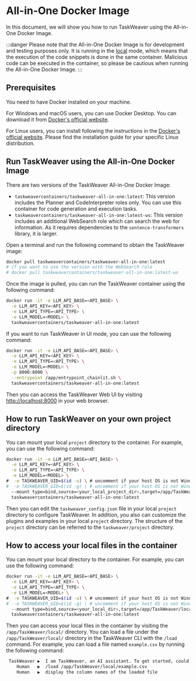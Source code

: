 # All-in-One Docker Image

In this document, we will show you how to run TaskWeaver using the All-in-One Docker Image.

:::danger
Please note that the All-in-One Docker Image is for development and testing purposes only. It is running in 
the [local](../code_execution.md) mode, which means that the execution of the code snippets is done in the same container.
Malicious code can be executed in the container, so please be cautious when running the All-in-One Docker Image.
:::

## Prerequisites
You need to have Docker installed on your machine. 

For Windows and macOS users, you can use Docker Desktop. You can download it from [Docker's official website](https://www.docker.com/products/docker-desktop).

For Linux users, you can install following the instructions in the [Docker's official website](https://docs.docker.com/engine/install/). 
Please find the installation guide for your specific Linux distribution.

## Run TaskWeaver using the All-in-One Docker Image

There are two versions of the TaskWeaver All-in-One Docker Image:
- `taskweavercontainers/taskweaver-all-in-one:latest`: This version includes the Planner and CodeInterpreter roles only.
You can use this container for code generation and execution tasks.
- `taskweavercontainers/taskweaver-all-in-one:latest-ws`: This version includes an additional WebSearch role which can search the web for information. 
As it requires dependencies to the `sentence-transformers` library, it is larger.

Open a terminal and run the following command to obtain the TaskWeaver image:

```bash
docker pull taskweavercontainers/taskweaver-all-in-one:latest
# if you want to use the version with the WebSearch role 
# docker pull taskweavercontainers/taskweaver-all-in-one:latest-ws
```

Once the image is pulled, you can run the TaskWeaver container using the following command:

```bash
docker run -it -e LLM_API_BASE=<API_BASE> \
  -e LLM_API_KEY=<API_KEY> \
  -e LLM_API_TYPE=<API_TYPE> \
  -e LLM_MODEL=<MODEL> \
  taskweavercontainers/taskweaver-all-in-one:latest
```

If you want to run TaskWeaver in UI mode, you can use the following command:

```bash
docker run -it -e LLM_API_BASE=<API_BASE> \
  -e LLM_API_KEY=<API_KEY> \
  -e LLM_API_TYPE=<API_TYPE> \
  -e LLM_MODEL=<MODEL> \
  -p 8000:8000 \
  --entrypoint /app/entrypoint_chainlit.sh \
  taskweavercontainers/taskweaver-all-in-one:latest 
```
Then you can access the TaskWeaver Web UI by visiting [http://localhost:8000](http://localhost:8000) in your web browser.

## How to run TaskWeaver on your own project directory
You can mount your local `project` directory to the container. For example, you can use the following command:

```bash
docker run -it -e LLM_API_BASE=<API_BASE> \
  -e LLM_API_KEY=<API_KEY> \
  -e LLM_API_TYPE=<API_TYPE> \
  -e LLM_MODEL=<MODEL> \
#  -e TASKWEAVER_UID=$(id -u) \ # uncomment if your host OS is not Windows
#  -e TASKWEAVER_GID=$(id -g) \ # uncomment if your host OS is not Windows
  --mount type=bind,source=<your_local_project_dir>,target=/app/TaskWeaver/project/ \
  taskweavercontainers/taskweaver-all-in-one:latest
```
Then you can edit the `taskweaver_config.json` file in your local `project` directory to configure TaskWeaver.
In addition, you also can customize the plugins and examples in your local `project` directory.
The structure of the `project` directory can be referred to the `taskweaver/project` directory.

## How to access your local files in the container
You can mount your local directory to the container. For example, you can use the following command:

```bash
docker run -it -e LLM_API_BASE=<API_BASE> \
  -e LLM_API_KEY=<API_KEY> \
  -e LLM_API_TYPE=<API_TYPE> \
  -e LLM_MODEL=<MODEL> \
#  -e TASKWEAVER_UID=$(id -u) \ # uncomment if your host OS is not Windows
#  -e TASKWEAVER_GID=$(id -g) \ # uncomment if your host OS is not Windows
  --mount type=bind,source=<your_local_dir>,target=/app/TaskWeaver/local/ \
  taskweavercontainers/taskweaver-all-in-one:latest
```

Then you can access your local files in the container by visiting the `/app/TaskWeaver/local/` directory.
You can load a file under the `/app/TaskWeaver/local/` directory in the TaskWeaver CLI 
with the `/load` command. For example, you can load a file named `example.csv` by running the following command:

```bash
 TaskWeaver ▶  I am TaskWeaver, an AI assistant. To get started, could you please enter your request?
    Human   ▶  /load /app/TaskWeaver/local/example.csv
    Human   ▶  display the column names of the loaded file
```